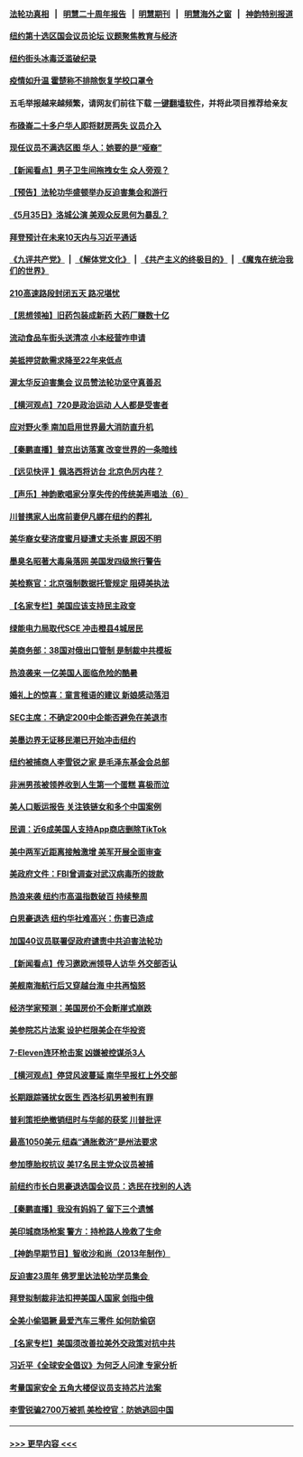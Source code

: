 #### [法轮功真相](https://github.com/gfw-breaker/truth/blob/master/README.md?t=0) &nbsp;&nbsp;|&nbsp;&nbsp; [明慧二十周年报告](https://github.com/gfw-breaker/mh-reports/blob/master/README.md?t=0) &nbsp;&nbsp;|&nbsp;&nbsp;[明慧期刊](https://github.com/gfw-breaker/mh-qikan) &nbsp;&nbsp;|&nbsp;&nbsp; [明慧海外之窗](https://github.com/gfw-breaker/mh-news/blob/master/README.md?t=0) &nbsp;&nbsp;|&nbsp;&nbsp; [神韵特别报道](https://github.com/gfw-breaker/mh-news/blob/master/shenyun.md?t=0)
#### [纽约第十选区国会议员论坛 议题聚焦教育与经济](../pages/nsc412/n13785916.md?t=07211501) 
#### [纽约街头冰毒泛滥破纪录](../pages/nsc412/n13785921.md?t=07211501) 
#### [疫情如升温 霍楚称不排除恢复学校口罩令](../pages/nsc412/n13785928.md?t=07211501) 
#### 五毛举报越来越频繁，请网友们前往下载 [一键翻墙软件](https://github.com/gfw-breaker/ssr-accounts)，并将此项目推荐给亲友
#### [布碌崙二十多户华人即将财房两失 议员介入](../pages/nsc412/n13785930.md?t=07211501) 
#### [现任议员不满选区图 华人：她要的是“哑裔”](../pages/nsc412/n13785924.md?t=07211501) 
#### [【新闻看点】男子卫生间拖拽女生 众人旁观？](../pages/nsc412/n13785602.md?t=07211501) 
#### [【预告】法轮功华盛顿举办反迫害集会和游行](../pages/nsc412/n13781661.md?t=07211501) 
#### [《5月35日》洛城公演 美观众反思何为暴乱？](../pages/nsc412/n13785743.md?t=07211501) 
#### [拜登预计在未来10天内与习近平通话](../pages/nsc412/n13785770.md?t=07211501) 
#### [《九评共产党》](https://github.com/begood0513/9ping.md/blob/master/README.md) &nbsp;|&nbsp; [《解体党文化》](../../../../jtdwh.md/blob/master/README.md)  &nbsp;|&nbsp; [《共产主义的终极目的》](../../../../gczydzjmd.md/blob/master/README.md) &nbsp;|&nbsp; [《魔鬼在统治我们的世界》](../../../../mgztzwmdsj.md/blob/master/README.md) 
#### [210高速路段封闭五天 路况堪忧](../pages/nsc412/n13785739.md?t=07211501) 
#### [【思想领袖】旧药包装成新药 大药厂赚数十亿](../pages/nsc412/n13771487.md?t=07211501) 
#### [流动食品车街头送清凉 小本经营咋申请](../pages/nsc412/n13785720.md?t=07211501) 
#### [美抵押贷款需求降至22年来低点](../pages/nsc412/n13785643.md?t=07211501) 
#### [渥太华反迫害集会 议员赞法轮功坚守真善忍](../pages/nsc412/n13785644.md?t=07211501) 
#### [【横河观点】720是政治运动 人人都是受害者](../pages/nsc412/n13785657.md?t=07211501) 
#### [应对野火季 南加启用世界最大消防直升机](../pages/nsc412/n13785678.md?t=07211501) 
#### [【秦鹏直播】普京出访落寞 改变世界的一条暗线](../pages/nsc412/n13785653.md?t=07211501) 
#### [【远见快评 】佩洛西将访台 北京色厉内荏？](../pages/nsc412/n13785617.md?t=07211501) 
#### [【声乐】神韵歌唱家分享失传的传统美声唱法（6）](../pages/nsc412/n13785613.md?t=07211501) 
#### [川普携家人出席前妻伊凡娜在纽约的葬礼](../pages/nsc412/n13785636.md?t=07211501) 
#### [美华裔女斐济度蜜月疑遭丈夫杀害 原因不明](../pages/nsc412/n13785583.md?t=07211501) 
#### [墨臭名昭著大毒枭落网 美国发四级旅行警告](../pages/nsc412/n13785590.md?t=07211501) 
#### [美检察官：北京强制数据托管规定 阻碍美执法](../pages/nsc412/n13785532.md?t=07211501) 
#### [【名家专栏】美国应该支持民主政变](../pages/nsc412/n13785402.md?t=07211501) 
#### [绿能电力局取代SCE 冲击橙县4城居民](../pages/nsc412/n13785561.md?t=07211501) 
#### [美商务部：38国对俄出口管制 是制裁中共模板](../pages/nsc412/n13785546.md?t=07211501) 
#### [热浪袭来 一亿美国人面临危险的酷暑](../pages/nsc412/n13785443.md?t=07211501) 
#### [婚礼上的惊喜：童言稚语的建议 新娘感动落泪](../pages/nsc412/n13785401.md?t=07211501) 
#### [SEC主席：不确定200中企能否避免在美退市](../pages/nsc412/n13785490.md?t=07211501) 
#### [美墨边界无证移民潮已开始冲击纽约](../pages/nsc412/n13785060.md?t=07211501) 
#### [纽约被捕商人李雪锐之家 是毛泽东基金会总部](../pages/nsc412/n13785072.md?t=07211501) 
#### [非洲男孩被领养收到人生第一个蛋糕 喜极而泣](../pages/nsc412/n13785164.md?t=07211501) 
#### [美人口贩运报告 关注铁链女和多个中国案例](../pages/nsc412/n13785235.md?t=07211501) 
#### [民调：近6成美国人支持App商店删除TikTok](../pages/nsc412/n13785206.md?t=07211501) 
#### [美中两军近距离接触激增 美军开展全面审查](../pages/nsc412/n13785161.md?t=07211501) 
#### [美政府文件：FBI曾调查对武汉病毒所的拨款](../pages/nsc412/n13784842.md?t=07211501) 
#### [热浪来袭 纽约市高温指数破百 持续整周](../pages/nsc412/n13785077.md?t=07211501) 
#### [白思豪退选 纽约华社难高兴：伤害已造成](../pages/nsc412/n13785067.md?t=07211501) 
#### [加国40议员联署促政府谴责中共迫害法轮功](../pages/nsc412/n13784932.md?t=07211501) 
#### [【新闻看点】传习邀欧洲领导人访华 外交部否认](../pages/nsc412/n13784701.md?t=07211501) 
#### [美舰南海航行后又穿越台海 中共再恼怒](../pages/nsc412/n13784908.md?t=07211501) 
#### [经济学家预测：美国房价不会断崖式崩跌](../pages/nsc412/n13784909.md?t=07211501) 
#### [美参院芯片法案 设护栏限美企在华投资](../pages/nsc412/n13784875.md?t=07211501) 
#### [7-Eleven连环枪击案 凶嫌被控谋杀3人](../pages/nsc412/n13784900.md?t=07211501) 
#### [【横河观点】停贷风波蔓延 南华早报杠上外交部](../pages/nsc412/n13784806.md?t=07211501) 
#### [长期跟踪骚扰女医生 西洛杉矶男被判有罪](../pages/nsc412/n13784877.md?t=07211501) 
#### [普利策拒绝撤销纽时与华邮的获奖 川普批评](../pages/nsc412/n13784801.md?t=07211501) 
#### [最高1050美元 纽森“通胀救济”是州法要求](../pages/nsc412/n13784812.md?t=07211501) 
#### [参加堕胎权抗议 美17名民主党众议员被捕](../pages/nsc412/n13784766.md?t=07211501) 
#### [前纽约市长白思豪退选国会议员：选民在找别的人选](../pages/nsc412/n13784831.md?t=07211501) 
#### [【秦鹏直播】我没有妈妈了 留下三个遗憾](../pages/nsc412/n13784788.md?t=07211501) 
#### [美印城商场枪案 警方：持枪路人挽救了生命](../pages/nsc412/n13784799.md?t=07211501) 
#### [【神韵早期节目】智收沙和尚（2013年制作）](../pages/nsc412/n13784540.md?t=07211501) 
#### [反迫害23周年 佛罗里达法轮功学员集会 ](../pages/nsc412/n13784734.md?t=07211501) 
#### [拜登拟制裁非法扣押美国人国家 剑指中俄](../pages/nsc412/n13784765.md?t=07211501) 
#### [全美小偷猖獗 最爱汽车三零件 如何防偷窃](../pages/nsc412/n13784745.md?t=07211501) 
#### [【名家专栏】美国须改善拉美外交政策对抗中共](../pages/nsc412/n13784514.md?t=07211501) 
#### [习近平《全球安全倡议》为何乏人问津 专家分析](../pages/nsc412/n13784733.md?t=07211501) 
#### [考量国家安全 五角大楼促议员支持芯片法案](../pages/nsc412/n13784691.md?t=07211501) 
#### [李雪锐骗2700万被抓 美检控官：防她逃回中国](../pages/nsc412/n13784189.md?t=07211501) 

----
#### [ >>> 更早内容 <<< ](../indexes/nsc412-earlier.md)
